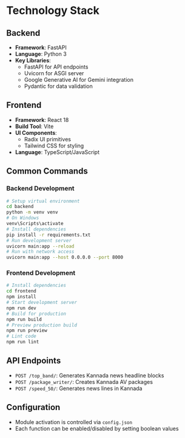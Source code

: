 # Technology Stack

## Backend

- **Framework**: FastAPI
- **Language**: Python 3
- **Key Libraries**:
  - FastAPI for API endpoints
  - Uvicorn for ASGI server
  - Google Generative AI for Gemini integration
  - Pydantic for data validation

## Frontend

- **Framework**: React 18
- **Build Tool**: Vite
- **UI Components**:
  - Radix UI primitives
  - Tailwind CSS for styling
- **Language**: TypeScript/JavaScript

## Common Commands

### Backend Development

```bash
# Setup virtual environment
cd backend
python -m venv venv
# On Windows
venv\Scripts\activate
# Install dependencies
pip install -r requirements.txt
# Run development server
uvicorn main:app --reload
# Run with network access
uvicorn main:app --host 0.0.0.0 --port 8000
```

### Frontend Development

```bash
# Install dependencies
cd frontend
npm install
# Start development server
npm run dev
# Build for production
npm run build
# Preview production build
npm run preview
# Lint code
npm run lint
```

## API Endpoints

- `POST /top_band/`: Generates Kannada news headline blocks
- `POST /package_writer/`: Creates Kannada AV packages
- `POST /speed_50/`: Generates news lines in Kannada

## Configuration

- Module activation is controlled via `config.json`
- Each function can be enabled/disabled by setting boolean values
